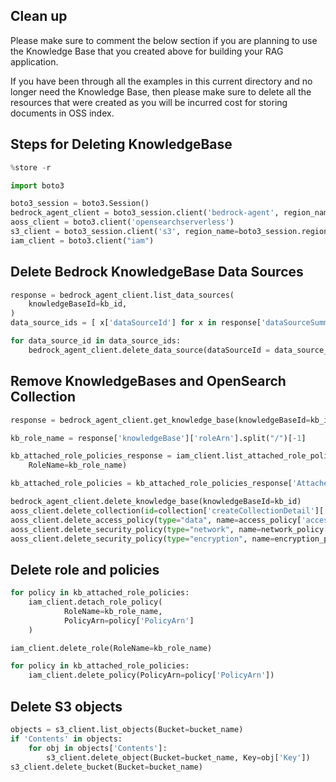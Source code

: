 <style>
  .md-typeset h1,
  .md-content__button {
    display: none;
  }
</style>


<h2>Clean up</h2>

Please make sure to comment the below section if you are planning to use the Knowledge Base that you created above for building your RAG application.

If you have been through all the examples in this current directory and no longer need the Knowledge Base, then please make sure to delete all the resources that were created as you will be incurred cost for storing documents in OSS index.

<h2>Steps for Deleting KnowledgeBase</h2>



```python
%store -r
```


```python
import boto3
```


```python
boto3_session = boto3.Session()
bedrock_agent_client = boto3_session.client('bedrock-agent', region_name=boto3_session.region_name)
aoss_client = boto3.client('opensearchserverless')
s3_client = boto3_session.client('s3', region_name=boto3_session.region_name)
iam_client = boto3.client("iam")
```

<h2>Delete Bedrock KnowledgeBase Data Sources</h2>


```python
response = bedrock_agent_client.list_data_sources(
    knowledgeBaseId=kb_id,
)
data_source_ids = [ x['dataSourceId'] for x in response['dataSourceSummaries']]

for data_source_id in data_source_ids:
    bedrock_agent_client.delete_data_source(dataSourceId = data_source_id, knowledgeBaseId=kb_id)
```

<h2>Remove KnowledgeBases and OpenSearch Collection</h2>


```python
response = bedrock_agent_client.get_knowledge_base(knowledgeBaseId=kb_id)
```


```python
kb_role_name = response['knowledgeBase']['roleArn'].split("/")[-1]
```


```python
kb_attached_role_policies_response = iam_client.list_attached_role_policies(
    RoleName=kb_role_name)
```


```python
kb_attached_role_policies = kb_attached_role_policies_response['AttachedPolicies']
```


```python
bedrock_agent_client.delete_knowledge_base(knowledgeBaseId=kb_id)
aoss_client.delete_collection(id=collection['createCollectionDetail']['id'])
aoss_client.delete_access_policy(type="data", name=access_policy['accessPolicyDetail']['name'])
aoss_client.delete_security_policy(type="network", name=network_policy['securityPolicyDetail']['name'])
aoss_client.delete_security_policy(type="encryption", name=encryption_policy['securityPolicyDetail']['name'])
```

<h2>Delete role and policies</h2>


```python
for policy in kb_attached_role_policies:
    iam_client.detach_role_policy(
            RoleName=kb_role_name,
            PolicyArn=policy['PolicyArn']
    )
```


```python
iam_client.delete_role(RoleName=kb_role_name)
```


```python
for policy in kb_attached_role_policies:
    iam_client.delete_policy(PolicyArn=policy['PolicyArn'])
```

<h2>Delete S3 objects</h2>


```python
objects = s3_client.list_objects(Bucket=bucket_name)
if 'Contents' in objects:
    for obj in objects['Contents']:
        s3_client.delete_object(Bucket=bucket_name, Key=obj['Key'])
s3_client.delete_bucket(Bucket=bucket_name)
```
